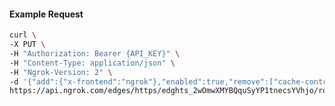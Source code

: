 <!-- Code generated for API Clients. DO NOT EDIT. -->

#### Example Request

```bash
curl \
-X PUT \
-H "Authorization: Bearer {API_KEY}" \
-H "Content-Type: application/json" \
-H "Ngrok-Version: 2" \
-d '{"add":{"x-frontend":"ngrok"},"enabled":true,"remove":["cache-control"]}' \
https://api.ngrok.com/edges/https/edghts_2wOmwXMYBQquSyYP1tnecsYVhjo/routes/edghtsrt_2wOmwRgZkW1s5at18UjUbKUdRM0/request_headers
```

